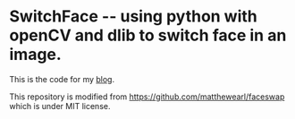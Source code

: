 # SwitchFace -- using python with openCV and dlib to switch face in an image. 
This is the code for my [blog](http://messcode.github.io/2016/04/17/switch-faces-using-python/). 

This repository is modified from https://github.com/matthewearl/faceswap which is under MIT license.
